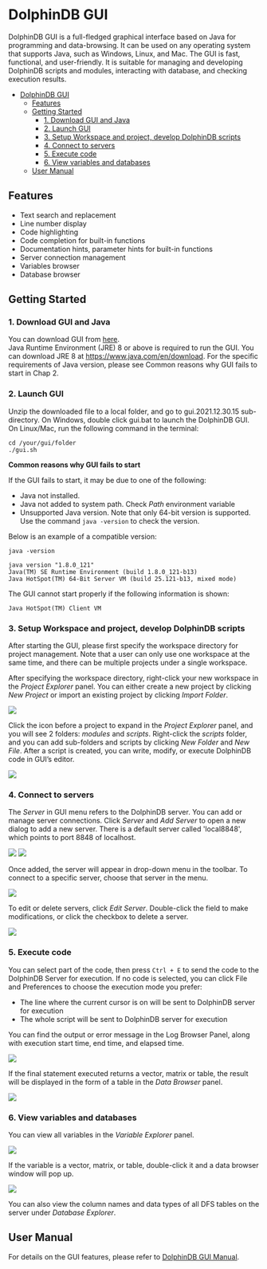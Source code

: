 # DolphinDB GUI 

DolphinDB GUI is a full-fledged graphical interface based on Java for programming and data-browsing. It can be used on any operating system that supports Java, such as Windows, Linux, and Mac. The GUI is fast, functional, and user-friendly. It is suitable for managing and developing DolphinDB scripts and modules, interacting with database, and checking execution results.

- [DolphinDB GUI](#dolphindb-gui)
  - [Features](#features)
  - [Getting Started](#getting-started)
    - [1. Download GUI and Java](#1-download-gui-and-java)
    - [2. Launch GUI](#2-launch-gui)
    - [3. Setup Workspace and project, develop DolphinDB scripts](#3-setup-workspace-and-project-develop-dolphindb-scripts)
    - [4. Connect to servers](#4-connect-to-servers)
    - [5. Execute code](#5-execute-code)
    - [6. View variables and databases](#6-view-variables-and-databases)
  - [User Manual](#user-manual)


## Features
- Text search and replacement
- Line number display 
- Code highlighting
- Code completion for built-in functions
- Documentation hints, parameter hints for built-in functions
- Server connection management
- Variables browser
- Database browser 


## Getting Started

### 1. Download GUI and Java
You can download GUI from [here](https://www.dolphindb.com/downloads/DolphinDB_GUI_V1.30.15.zip).  
Java Runtime Environment (JRE) 8 or above is required to run the GUI. You can download JRE 8 at https://www.java.com/en/download. For the specific requirements of Java version, please see Common reasons why GUI fails to start in Chap 2.


### 2. Launch GUI

Unzip the downloaded file to a local folder, and go to gui.2021.12.30.15 sub-directory. On Windows, double click gui.bat to launch the DolphinDB GUI. On Linux/Mac, run the following command in the terminal: 

``` 
cd /your/gui/folder
./gui.sh 
```

**Common reasons why GUI fails to start**

If the GUI fails to start, it may be due to one of the following:
- Java not installed. 
- Java not added to system path. Check *Path* environment variable
- Unsupported Java version. Note that only 64-bit version is supported. Use the command `java -version` to check the version.

Below is an example of a compatible version:

```
java -version

java version "1.8.0_121"
Java(TM) SE Runtime Environment (build 1.8.0_121-b13)
Java HotSpot(TM) 64-Bit Server VM (build 25.121-b13, mixed mode)
```

The GUI cannot start properly if the following information is shown:

```
Java HotSpot(TM) Client VM
```

### 3. Setup Workspace and project, develop DolphinDB scripts

After starting the GUI, please first specify the workspace directory for project management. Note that a user can only use one workspace at the same time, and there can be multiple projects under a single workspace.

After specifying the workspace directory, right-click your new workspace in the *Project Explorer* panel. You can either create a new project by clicking *New Project* or import an existing project by clicking *Import Folder*.

![](images/gui_tutorial/new_project.png) 

Click the icon before a project to expand in the *Project Explorer* panel, and you will see 2 folders: *modules* and *scripts*. Right-click the *scripts* folder, and you can add sub-folders and scripts by clicking *New Folder* and *New File*. After a script is created, you can write, modify, or execute DolphinDB code in GUI’s editor. 

![](images/gui_tutorial/new_script.png) 

### 4. Connect to servers

The *Server* in GUI menu refers to the DolphinDB server. You can add or manage server connections. Click *Server* and *Add Server* to open a new dialog to add a new server. There is a default server called 'local8848', which points to port 8848 of localhost.   

![](images/gui_tutorial/add_edit_server.png) 
![](images/gui_tutorial/add_server.png)

Once added, the server will appear in drop-down menu in the toolbar. To connect to a specific server, choose that server in the menu.

![](images/gui_tutorial/server_dropdown.png) 

To edit or delete servers, click *Edit Server*. Double-click the field to make modifications, or click the checkbox to delete a server.

![](images/gui_tutorial/edit_server.png) 


### 5. Execute code

You can select part of the code, then press `Ctrl + E` to send the code to the DolphinDB Server for execution. If no code is selected,  you can click File and Preferences to choose the execution mode you prefer:

- The line where the current cursor is on will be sent to DolphinDB server for execution
- The whole script will be sent to DolphinDB server for execution 

You can find the output or error message in the Log Browser Panel, along with execution start time, end time, and elapsed time.

![](images/gui_tutorial/log_browser.png)

If the final statement executed returns a vector, matrix or table, the result will be displayed in the form of a table in the *Data Browser* panel. 

![](images/gui_tutorial/data_browser.png)

### 6. View variables and databases

You can view all variables in the *Variable Explorer* panel.

![](images/gui_tutorial/variables_explorer.png) 

If the variable is a vector, matrix, or table, double-click it and a data browser window will pop up.

![](images/gui_tutorial/variable_data.png) 

You can also view the column names and data types of all DFS  tables  on the server under *Database Explorer*. 

## User Manual

For details on the GUI features, please refer to [DolphinDB GUI Manual](https://dolphindb.com/gui_help/index.html).
